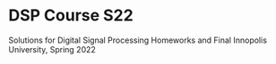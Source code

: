 # DSP Course S22
Solutions for Digital Signal Processing Homeworks and Final
Innopolis University, Spring 2022
